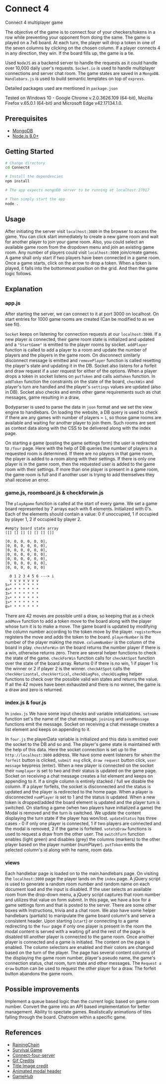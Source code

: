 
Connect 4
=======================
Connect 4 multiplayer game

 The objective of the game is to connect four of your checkers/tokens in a row while preventing your opponent from doing the same.  The game is played on a 7x6 board. At each turn, the player will drop a token in one of the seven columns by clicking on the chosen column. If a player connects 4 in any direction, they win. If the board fills up, the game is a tie.

Used `NodeJS` as a backend server to handle the requests as it could handle over 10,000 daily user's requests.
`Socket.io` is used to handle multiplayer connections and server chat room.
The game states are saved in a `MongoDB`.
`Handlebars.js` is used to build semantic templates on top of `express`.

Detailed packages used are mentioned in `package.json`

Tested on Windows 10 -  Google Chrome v.2.0.3626.109 (64-bit), Mozilla Firefox v.65.0.1 (64-bit) and Microsoft Edge v42.17134.1.0. 

Prerequisites
-------------

- [MongoDB](https://www.mongodb.org/downloads)
- [Node.js 8.0+](http://nodejs.org)


Getting Started
---------------

```bash
# Change directory
cd Connect4

# Install the dependencies
npm install

# The app expects mongoDB server to be running at localhost:27017 

# Then simply start the app
node .
```

## Usage

After initiating the server visit `localhost:3000` in the browser to access the game. You can click start immediately to create a new game room and wait for another player to join your game room. Also, you could select an available game room from the dropdown menu and join an existing game room. Any number of players could visit `localhost:3000` join/create games.  A game shall only start if two players have been connected in a game room. Once a game starts,  click on the arrow to drop a token. When a token is played, it falls into the bottommost position on the grid. And then the game logic follows.


## Explanation

### app.js
After starting the server, we can connect to it at port 3000 on localhost.
On start entries for 1000 game rooms are created (Can be modified to as we see fit). 

`Socket` keeps on listening for connection requests at our `localhost:3000`. If a new player is connected, their game room state is initialized and updated and a `"StartGame"` is emitted to the player rooms by socket. `addPlayer` function is called to add a player to a room and update the number of players and the players in the game room. On disconnect similarly disconnect message is emitted and `removePlayer` function is called resetting the player's state and updating it in the DB. Socket also listens for a forfeit and draw request if a user request for either of the options. When a player drops a token in socket listens on `putToken` and calls `addToken` function. In `addToken` function the constraints on the state of the board, `checkWin` and player's turn are handled and the player's `settings` values are updated (also in DB). Socket also checks and emits other game requirements such as chat messages, game resulting in a draw,

Bodyparser is used to parse the data in `json` format and we set the view engine to handlebars. On loading the website, a DB query is used to check if there are any games with number of players  = `1`, so those game rooms are available and waiting for another player to join them. Such rooms are sent as context data along with the CSS to be delivered along with the index page.

On starting a game (posting the game settings form) the user is redirected to `/four` page. Here with the help of DB queries the number of players in a requested room is determined. If there are no players in that game room, the player is added to a room along with their settings. If there is only one player is in the game room, then the requested user is added to the game room with their settings. If more than one player is present in a game room, the game room is full and if another user is trying to add themselves they shall receive an error.   

### game.js, roomboard.js & checkforwin.js

The `playAgame` function is called at the start of every game. We set a game board represented by 7 arrays each with 6 elements. Initialized with 0's. Each of the elements should contain a value: 0 if unoccupied, 1 if occupied by player 1, 2 if occupied by player 2.
```           
#empty board state array
[[] [] [] [] [] [] []]

[0, 0, 0, 0, 0, 0],
[0, 0, 0, 0, 0, 0],
[0, 0, 0, 0, 0, 0],
[0, 0, 0, 0, 0, 0],
[0, 0, 0, 0, 0, 0],
[0, 0, 0, 0, 0, 0],
[0, 0, 0, 0, 0, 0]

  0 1 2 3 4 5 6 ---> i                 
  v v v v v v v
5>* * * * * * *
4>* * * * * * *
3>* * * * * * *
2>* * * * * * *
1>* * * * * * *
0>* * * * * * *      

```
 There are 42 moves are possible until a draw, so keeping that as a check `addMove` function to add a token move to the board along with the player whose turn it is to make a move. The game board is updated by modifying the column number according to the token move by the player. `registerMove` registers the move and adds the token to the board. `playerNumber` is the number of the player making the move. `colummNumber` is the column of the board in play. `checkForWin` on the board returns the number player if there is a win, otherwise returns zero. There are several helper functions to check the state of the game. `checkForWin` function calls for `checkAtSpot` function over the state of the board array. Returns 0 if there is no win,  1 if player 1 is the winner or 2 if player 2 is the winner. `checkAtSpot` calls the `checkHorizontal`, `checkVertical`, `checkDiagPos`, `checkDiagNeg` helper functions to check over the possible valid win states and returns the value. 
 If all the 42 moves have been exhausted and there is no winner, the game is a draw and zero is returned.

### index.js & four.js

In `index.js` We have some input checks and variable initializations. `setname` function set's the name of the chat message. `joining` and `sendMessage` functions emit the message.  Socket on receiving a chat message creates a list element and keeps on appending to it.

In `four.js` the playerData variable is initialized and this data is emitted over the socket to the DB and so and. The player's game state is maintained with the help of this data. Here the socket connection is set up to the `http://localhost:3000` address. We have some event listeners for when the `forfeit` button is clicked, `submit msg` click, `draw request` button click, `user message` keypress (enter). When a new player is connected on the socket their `numplayer` is set to two and their status is updated on the game page. Socket on receiving a chat message creates a list element and keeps on appending to it. If a single column is entirely stacked / full we disable the column. If a player forfeits, the socket is disconnected and the status is updated and the player is redirected to the home page. When a player is disconnected `numPlayer` is set to 1 and the status is updated. When a new token is dropped/added the board element is updated and the player turn is switched. On starting a game (when two players have initialized a game) the Modal is removed and the turn is switched. We update the content displaying the turn state if the player has won/lost. `updateStatus` has three cases - 0 if only one player is connected, 1 if two players are connected and the modal is removed, 2 if the game is forfeited.
`votetoDraw` functions is used to request a draw from the other user. The `switchTurn` function enables (light green) and disables (grey) the columns (markers) to the other player based on the player number (numPlayer). `putToken` emits the selected column's id along with he name, room data.

### views

Each handlebar page is loaded on to the main.handlebars page. On visiting the `localhost:3000` page the player lands on the `index` page. A jQuery script is used to generate a random room number and random name on each document load and the input is disabled.  If the user selects an available room from the drop-down menu, a jQuery script captures that room number and utilizes that value on form submit. In this page, we have a box for a game settings form and that is posted to the server. There are some other boxes with Instructions, trivia and a chat room. We also have some helper handlebars (partials) to manipulate the game board column's and serve a consistent header. Upon starting (`start`) or connecting to a game redirecting to the `four` page if only one player is present in the room the modal content is served with a waiting gif and the rest of the page is disabled till another player is connected to the game room. Once another player is connected and a game is initiated. The content on the page is enabled. The column selectors are enabled and their colors are changed based on the turn of the player. The page has several content columns of the displaying the game room number, player's pseudo name, the game's connection status, chat room, turn state and other messages.  The `Request a draw` button can be used to request the other player for a draw. The forfeit button abandons the game room. 


## Possible improvements

Implement a queue based logic than the current logic based on game room number.
Convert the game into an API based implementation for better management.
Ability to spectate games.
Realistically animations of tiles falling through the board. 
Chatroom within a specific game.

References
---------------
- [RainingChain](https://www.youtube.com/channel/UC8Yp-YagXZ4C5vOduEhcjRw)
- [Survival Game](https://github.com/gsk12/Survival-Game)
- [Connect-four-server](https://github.com/shonkap/Connect-Four-server)
- [Gif Credits](https://tenor.com/)
- [Title Image credit](https://itunes.apple.com/us/app/connect-fun-four-in-a-row/id703429662?mt=8)
- [Animated modal header](https://www.w3schools.com/howto/tryit.asp?filename=tryhow_css_modal2)
- [GameHub](https://github.com/benas/gamehub.io)
